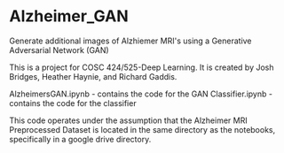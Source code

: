 # Alzheimer_GAN
Generate additional images of Alzhiemer MRI's using a Generative Adversarial Network (GAN)

This is a project for COSC 424/525-Deep Learning. It is created by Josh Bridges, Heather Haynie, and Richard Gaddis.

AlzheimersGAN.ipynb - contains the code for the GAN
Classifier.ipynb - contains the code for the classifier

This code operates under the assumption that the Alzheimer MRI Preprocessed Dataset is located in the same directory as the notebooks, specifically in a google drive directory.
